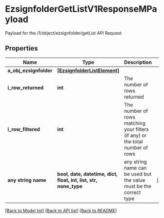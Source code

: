 # EzsignfolderGetListV1ResponseMPayload

Payload for the /1/object/ezsignfolder/getList API Request

## Properties
Name | Type | Description | Notes
------------ | ------------- | ------------- | -------------
**a_obj_ezsignfolder** | [**[EzsignfolderListElement]**](EzsignfolderListElement.md) |  | 
**i_row_returned** | **int** | The number of rows returned | 
**i_row_filtered** | **int** | The number of rows matching your filters (if any) or the total number of rows | 
**any string name** | **bool, date, datetime, dict, float, int, list, str, none_type** | any string name can be used but the value must be the correct type | [optional]

[[Back to Model list]](../README.md#documentation-for-models) [[Back to API list]](../README.md#documentation-for-api-endpoints) [[Back to README]](../README.md)


